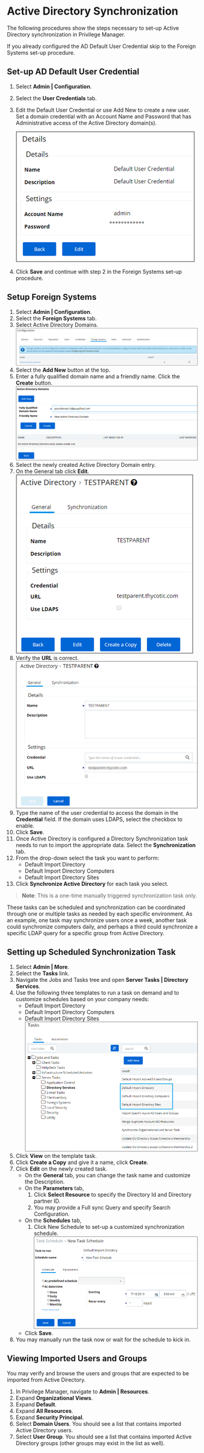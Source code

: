 [title]: # (Active Directory Synchronization)
[tags]: # (setup)
[priority]: # (9001)
# Active Directory Synchronization

The following procedures show the steps necessary to set-up Active Directory synchronization in Privilege Manager.

If you already configured the AD Default User Credential skip to the Foreign Systems set-up procedure.

## Set-up AD Default User Credential

1. Select **Admin | Configuration**.
1. Select the **User Credentials** tab.
1. Edit the Default User Credential or use Add New to create a new user. Set a domain credential with an Account Name and Password that has Administrative access of the Active Directory domain(s).

   ![Default User Credential](images/ad_sync/default-user.png)
1. Click **Save** and continue with step 2 in the Foreign Systems set-up procedure.

## Setup Foreign Systems

1. Select **Admin | Configuration**.
2. Select the **Foreign Systems** tab.
3. Select Active Directory Domains.
   ![Select AD Domains](images/ad_sync/fs-ad-domain.png)
4. Select the **Add New** button at the top.
5. Enter a fully qualified domain name and a friendly name. Click the **Create** button.
   ![Add a new AD domain](images/ad_sync/fs-ad-domain-add.png)
6. Select the newly created Active Directory Domain entry.
7. On the General tab click **Edit**.
   ![Edit the AD domain entry](images/ad_sync/fs-ad-domain-edit.png)
8. Verify the **URL** is correct. 
   ![Edit the AD domain entry](images/ad_sync/fs-ad-domain-editing.png)
9. Type the name of the user credential to access the domain in the **Credential** field. If the domain uses LDAPS, select the checkbox to enable.
10. Click **Save**.
11. Once Active Directory is configured a Directory Synchronization task needs to run to import the appropriate data. Select the **Synchronization** tab.
12. From the drop-down select the task you want to perform:
    * Default Import Directory
    * Default Import Directory Computers
    * Default Import Directory Sites
13. Click **Synchronize Active Directory** for each task you select.

>**Note**: 
>This is a one-time manually triggered synchronization task only.

These tasks can be scheduled and synchronization can be coordinated through one or multiple tasks as needed by each specific environment. As an example, one task may synchronize users once a week, another task could synchronize computers daily, and perhaps a third could synchronize a specific LDAP query for a specific group from Active Directory.

## Setting up Scheduled Synchronization Task

1. Select **Admin | More**.
1. Select the **Tasks** link.
1. Navigate the Jobs and Tasks tree and open **Server Tasks | Directory Services**.
1. Use the following three templates to run a task on demand and to customize schedules based on your company needs:
   * Default Import Directory
   * Default Import Directory Computers
   * Default Import Directory Sites
     ![Tasks](images/ad_sync/server-ds.png)
1. Click **View** on the template task.
1. Click **Create a Copy** and give it a name, click **Create**.
1. Click **Edit** on the newly created task.
   * On the **General** tab, you can change the task name and customize the Description. 
   * On the **Parameters** tab,
     1. Click **Select Resource** to specify the Directory Id and Directory partner ID.
     1. You may provide a Full sync Query and specify Search Configuration.
   * On the **Schedules** tab,
     1. Click New Schedule to set-up a customized synchronization schedule.
        ![Schedule](images/ad_sync/def-imp-directory-schedules-new.png)
   * Click **Save**.
1. You may manually run the task now or wait for the schedule to kick in. 

## Viewing Imported Users and Groups

You may verify and browse the users and groups that are expected to be imported from Active Directory.

1. In Privilege Manager, navigate to **Admin | Resources**.
2. Expand **Organizational Views**.
3. Expand **Default**.
4. Expand **All Resources**.
5. Expand **Security Principal**.
6. Select **Domain Users**. You should see a list that contains imported Active Directory users.
7. Select **User Group**. You should see a list that contains imported Active Directory groups (other groups may exist in the list as well).
